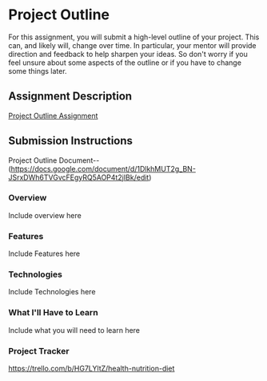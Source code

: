 # Project Outline
For this assignment, you will submit a high-level outline of your project. This can, and likely will, change over time. In particular, your mentor will provide direction and feedback to help sharpen your ideas. So don't worry if you feel unsure about some aspects of the outline or if you have to change some things later.

## Assignment Description
[Project Outline Assignment](https://education.launchcode.org/liftoff/modules/assignments/project-outline)

## Submission Instructions
Project Outline Document-- (https://docs.google.com/document/d/1DlkhMUT2g_BN-JSrxDWh6TVGvcFEgyRQ5AOP4t2jIBk/edit)
### Overview
Include overview here
### Features
Include Features here
### Technologies
Include Technologies here
### What I'll Have to Learn
Include what you will need to learn here
### Project Tracker
https://trello.com/b/HG7LYltZ/health-nutrition-diet

